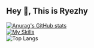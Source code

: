 ## Hey 👋, This is Ryezhy

[![Anurag's GitHub stats](https://github-readme-stats.vercel.app/api?username=Ryezhy)](https://github.com/anuraghazra/github-readme-stats)
<br>
[![My Skills](https://skillicons.dev/icons?i=js,html,css,wasm)](https://skillicons.dev)
<br>
![Top Langs](https://github-readme-stats.vercel.app/api/top-langs/?username=Ryezhy&layout=compact)
<!--
- 🔭 I’m currently working on ...
- 🌱 I’m currently learning ...
- 👯 I’m looking to collaborate on ...
- 🤔 I’m looking for help with ...
- 💬 Ask me about ...
- 📫 How to reach me: ...
- 😄 Pronouns: ...
- ⚡ Fun fact: ...
-->
